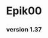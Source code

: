 # Epik00
### version 1.37

<!--
**Epik00/Epik00** is a ✨ _special_ ✨ repository because its `README.md` (this file) appears on your GitHub profile.
-->

